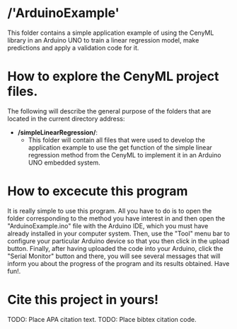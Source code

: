 # /'ArduinoExample'
This folder contains a simple application example of using the CenyML library in an Arduino UNO to train a linear regression model, make predictions and apply a validation code for it.

# How to explore the CenyML project files.
The following will describe the general purpose of the folders that are located in the current directory address:

- **/simpleLinearRegression/**:
    - This folder will contain all files that were used to develop the application example to use the get function of the simple linear regression method from the CenyML to implement it in an Arduino UNO embedded system.

# How to excecute this program
It is really simple to use this program. All you have to do is to open the folder corresponding to the method you have interest in and then open the "ArduinoExample.ino" file with the Arduino IDE, which you must have already installed in your computer system. Then, use the "Tool" menu bar to configure your particular Arduino device so that you then click in the upload button. Finally, after having uploaded the code into your Arduino, click the "Serial Monitor" button and there, you will see several messages that will inform you about the progress of the program and its results obtained. Have fun!.

# Cite this project in yours!
TODO: Place APA citation text.
TODO: Place bibtex citation code.
